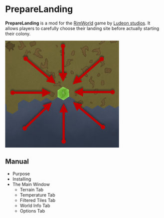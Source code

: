 PrepareLanding
==============

**PrepareLanding** is a mod for the [RimWorld](https://rimworldgame.com/) game by [Ludeon studios](https://ludeon.com/blog/). It allows players to carefully choose their landing site before actually starting their colony.

![screenshot](assets/preview.png)

Manual
------

* Purpose
* Installing
* The Main Window
    * Terrain Tab
    * Temperature Tab
    * Filtered Tiles Tab
    * World Info Tab
    * Options Tab
    

